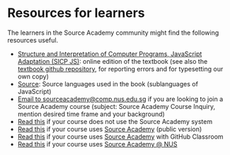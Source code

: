 # Resources for learners

The learners in the Source Academy community might find the following resources useful.

- [Structure and Interpretation of Computer Programs, JavaScript Adaptation (SICP JS)](https://source-academy.github.io/sicp/): online edition of the textbook (see also the [textbook github repository](https://github.com/source-academy/sicp), for reporting errors and for typesetting our own copy)
- [Source](https://source-academy.github.io/source/): Source languages used in the book (sublanguages of JavaScript)
- [Email to sourceacademy@comp.nus.edu.sg](mailto:sourceacademy@comp.nus.edu.sg?subject=Source%20Academy%20Course%20Inquiry) if you are looking to join a Source Academy course (subject: Source Academy Course Inquiry, mention desired time frame and your background)
- [Read this](../package/README.md) if your course does not use the Source Academy system
- [Read this](../vanilla/README.md) if your course uses [Source Academy](https://source-academy.github.io/) (public version)
- [Read this](github/README.md) if your course uses [Source Academy](https://source-academy.github.io/) with GitHub Classroom
- [Read this](nus/README.md) if your course uses [Source Academy @ NUS](https://sourceacademy.nus.edu.sg/)
